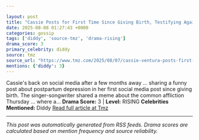 ```yaml
---

layout: post
title: "Cassie Posts for First Time Since Giving Birth, Testifying Against Diddy""
date: 2025-08-08 01:27:43 +0000
categories: gossip
tags: ['diddy', 'source-tmz', 'drama-rising']
drama_score: 3
primary_celebrity: diddy
source: tmz
source_url: "https://www.tmz.com/2025/08/07/cassie-ventura-posts-first-time-since-birth-testifying-against-diddy/""
mentions: {'diddy': 3}
---
```


Cassie's back on social media after a few months away ... sharing a funny post about postpartum depression in her first social media post since giving birth. The singer-songwriter shared a meme about the common affliction Thursday ... where a… **Drama Score:** 3 | **Level:** RISING **Celebrities Mentioned:** Diddy [Read full article at Tmz](https://www.tmz.com/2025/08/07/cassie-ventura-posts-first-time-since-birth-testifying-against-diddy/)

---

*This post was automatically generated from RSS feeds. Drama scores are calculated based on mention frequency and source reliability.*